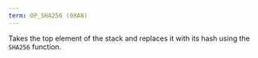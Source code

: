 ```yaml
---
term: OP_SHA256 (0XA8)
---
```


Takes the top element of the stack and replaces it with its hash using the `SHA256` function.

